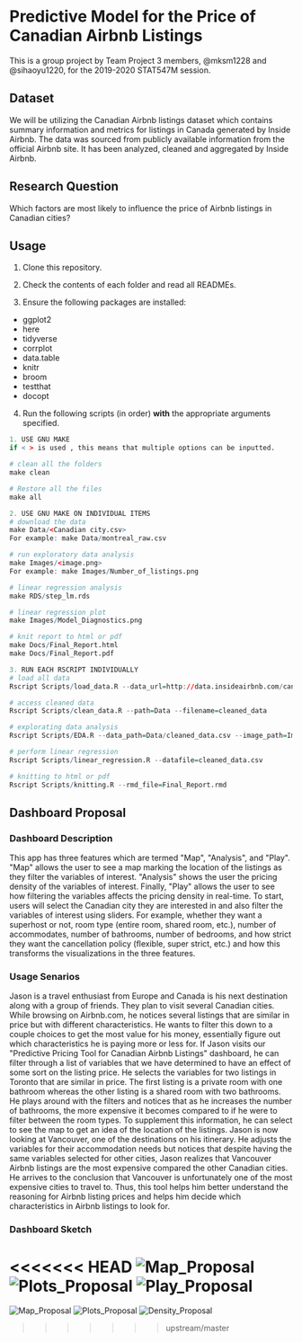 # Predictive Model for the Price of Canadian Airbnb Listings

This is a group project by Team Project 3 members, @mksm1228 and @sihaoyu1220, for the 2019-2020 STAT547M session. 

## Dataset

We will be utilizing the Canadian Airbnb listings dataset which contains summary information and metrics for listings in Canada generated by Inside Airbnb. The data was sourced from publicly available information from the official Airbnb site. It has been analyzed, cleaned and aggregated by Inside Airbnb. 

## Research Question

Which factors are most likely to influence the price of Airbnb listings in Canadian cities? 

## Usage

1. Clone this repository.

2. Check the contents of each folder and read all READMEs.

3. Ensure the following packages are installed:
- ggplot2
- here
- tidyverse
- corrplot
- data.table
- knitr
- broom
- testthat
- docopt

4. Run the following scripts (in order) **with** the appropriate arguments specified.

```r
1. USE GNU MAKE  
if < > is used , this means that multiple options can be inputted. 

# clean all the folders
make clean

# Restore all the files
make all

2. USE GNU MAKE ON INDIVIDUAL ITEMS
# download the data
make Data/<Canadian city.csv> 
For example: make Data/montreal_raw.csv

# run exploratory data analysis
make Images/<image.png> 
For example: make Images/Number_of_listings.png

# linear regression analysis
make RDS/step_lm.rds

# linear regression plot
make Images/Model_Diagnostics.png

# knit report to html or pdf
make Docs/Final_Report.html 
make Docs/Final_Report.pdf

3. RUN EACH RSCRIPT INDIVIDUALLY
# load all data
Rscript Scripts/load_data.R --data_url=http://data.insideairbnb.com/canada/

# access cleaned data
Rscript Scripts/clean_data.R --path=Data --filename=cleaned_data

# explorating data analysis
Rscript Scripts/EDA.R --data_path=Data/cleaned_data.csv --image_path=Images

# perform linear regression
Rscript Scripts/linear_regression.R --datafile=cleaned_data.csv

# knitting to html or pdf
Rscript Scripts/knitting.R --rmd_file=Final_Report.rmd
```

## **Dashboard Proposal**

### Dashboard Description

This app has three features which are termed "Map", "Analysis", and "Play". "Map" allows the user to see a map marking the location of the listings as they filter the variables of interest. "Analysis" shows the user the pricing density of the variables of interest. Finally, "Play" allows the user to see how filtering the variables affects the pricing density in real-time. To start, users will select the Canadian city they are interested in and also filter the variables of interest using sliders. For example, whether they want a superhost or not, room type (entire room, shared room, etc.), number of accommodates, number of bathrooms, number of bedrooms, and how strict they want the cancellation policy (flexible, super strict, etc.) and how this transforms the visualizations in the three features.

### Usage Senarios

Jason is a travel enthusiast from Europe and Canada is his next destination along with a group of friends. They plan to visit several Canadian cities. While browsing on Airbnb.com, he notices several listings that are similar in price but with different characteristics. He wants to filter this down to a couple choices to get the most value for his money, essentially figure out which characteristics he is paying more or less for. If Jason visits our "Predictive Pricing Tool for Canadian Airbnb Listings" dashboard, he can filter through a list of variables that we have determined to have an effect of some sort on the listing price. He selects the variables for two listings in Toronto that are similar in price. The first listing is a private room with one bathroom whereas the other listing is a shared room with two bathrooms. He plays around with the filters and notices that as he increases the number of bathrooms, the more expensive it becomes compared to if he were to filter between the room types. To supplement this information, he can select to see the map to get an idea of the location of the listings. Jason is now looking at Vancouver, one of the destinations on his itinerary. He adjusts the variables for their accommodation needs but notices that despite having the same variables selected for other cities, Jason realizes that Vancouver Airbnb listings are the most expensive compared the other Canadian cities. He arrives to the conclusion that Vancouver is unfortunately one of the most expensive cities to travel to. Thus, this tool helps him better understand the reasoning for Airbnb listing prices and helps him decide which characteristics in Airbnb listings to look for.

### Dashboard Sketch
<<<<<<< HEAD
![Map_Proposal](Images/Map_Proposal.png)
![Plots_Proposal](Images/Plots_Proposal.png)
![Play_Proposal](Images/Play_Proposal.png)
=======
![Map_Proposal](Images/app_sketch/Map_Proposal.png)
![Plots_Proposal](Images/app_sketch/Plots_Proposal.png)
![Density_Proposal](Images/app_sketch/Density_Proposal.png)
>>>>>>> upstream/master

